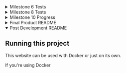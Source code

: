 <details>
<summary>Milestone 6 Tests</summary>
All tests assume files are in working directory and testing environment is within the VM (Milestone_6/ of the repository)  

Tests for sqlite3 database
  - to launch sqlite3 and query our database run the following commands from the command line:
```
sqlite3
.open UofSPlanner.db
SELECT * FROM Courses;
```
  - Any other query can be performed as well

Tests for JDK 11
  - to test the JDK is working:
```
    $ javac HelloWorld.java
    $ java HelloWorld
```
    - there is already a .class file in the directory, but a new one can be created if you want to test the compilation works


Tests for Java Spring Boot

  - Spring had to be installed for each user, as permission was denied to install it in usr/local/bin. And also we were unable to access the marker's profile to install for that user as well.
  - So if spring does not work within the marker profile, install it with these lines:
```
    $ curl -s "https://get.sdkman.io" | bash  
    $ source "$HOME/.sdkman/bin/sdkman-init.sh"  
    $ sdk install springboot  
```
  - when installing spring boot we did not realize that it would also use a tomcat server, so tomcat may be installed twice independently. To show that spring is working:
```
    $ spring run app.groovy
```
  - Spring by default runs actively in the terminal unlike tomcat which ran in the background, so in order to view the output either run spring in the background or open a new terminal tab and run:
```
    $ curl localhost:8080
```
  - Also by default spring will start it's server on the same port as tomcat, so make sure to stop the tomcat server first before launching this one




Tests For JDBC
  - Navigate to "connect" directory first
  - Run the following command to select the "CourseCode" column from the "Courses" table:

    $ java -cp .:.sqlite-jdbc-3.30.1.jar net.sqlitetest.TestQuery

  - Currently not working, but connection to database is fine

</details>

<details>
<summary>Milestone 8 Tests</summary>

 ## Website tests

we don't have access to the marker's profile so there may be some setup required
first.
Hopefully maven is installed for the marker profile, test it with  
`mvn -version`

if it isn't:
`sudo apt-get install maven`

after that installs, spring boot should be on the system already:
(assuming your working from your home directory)
```
cd 370project
git fetch
git checkout alpha
git pull
```
This will get you up to date with our repository
```
cd webServer/complete
mvn spring-boot:run
```
This will launch the server on port 8081, it can be view in the browser at:
`http://10.81.40.175:8081/`
as long as your on a Usask machine or using the VPN

On the website you can navigate through the basic pages of our website.
I have created some stubs for any information that requires data from the
backend. Please refer to our storyboards for some of the functionality!

 ## Database tests


```
cd 370project/webServer/complete/src/main/query
(or from wherever you are to the end directory)
sqlite3
.open UofSPlanner.db
.tables
Courses             Degrees             TestFavouriteList
CreditConflicts     Prerequisites       Users
DegreeRequirements  TestCompletedList   test

.read db_upkeep/counCheck.sql
Should return:
360, number of distinct rows in Courses table
330, number of distinct rows in DegreeRequirements table
121, number of distinct rows in Credit Conflicts table
Should have 4 undergraduate degrees for computer science listedS
```

- Prerequisistes table is being reworked

 ## JDBC Tests
 again, working from you home directory
 ```
 cd 370project/webServer/complete/src/main/query
 ```
 there you can find a .txt file with a sample query fo the database
 running it:
 ```
 java -classpath sqlite-jdbc-3.8.11.2.jar db_query/src/db_query/CoursesQuery.java
 ```
 results in every single CMPT course being printed to the console from JDBC

 ## What User Stories did we implement?
 - As Alan Admin, I need a database to hold all of the classes and programs,
 so that the information is accessible for the rest of the application.
 - As Alan Admin, I want to be able to add and remove classes to and from the
 database, so that the catalogue of classes is up to date.

 ## What User stories are partially complete?
 - As Newman I want to see a list of first year CMPT courses so I know what
courses to take this years.
 - As Newman I want to see info about CMPT courses so I know what
the course will cover.
 -As Ember I’d like my favourited classes to show they are on that list when
looking at the course description. (star icon?)

**Right now these user stories have front end stubs, we will be working on
the communication of data to and from the back end**


</details>

<details>
<summary>Milestone 10 Progress</summary>

## To view our product progress on the vm:
Once logged in, make sure to clone our project into a directory of your choice.
using
```
git clone https://git.cs.usask.ca/tmg935/370project.git
```
you will need to provide your gitlab credentials.

once you have cloned our product, you should switch over to the beta branch
and make sure your working copy is up to date
```
cd 370project
git fetch
git checkout beta
```
now, to launch the server, we just need to use maven and spring boot
```
cd webServer/complete/
mvn spring-boot:run
```

if maven and spring are not already installed on your profile then the above
command should install them correctly (tested on clean user account in the VM)

after that the server will be running, so open up your web browser and head to
```
http://10.81.40.175:8081/home
```
(you need to be working on a UofS machine or connected to their VPN in order
to access it)


</details>

<details>
<summary>Final Product README</summary>

This is a course catalogue website created for CMPT 370: software engineering,
at the University of Saskatchewan in the winter term of 2020.

The goal of this project was to go through each step of the development process
Check out the [wiki](https://github.com/BronsonSchultz/Course-Catalogue/wiki) for development detais

## Database documentation
Look [here](Development_Process/DB_README.pdf) and [here](Development_Process/UofSPlannerDB_Documentation.pdf)

## To 
Once logged in, make sure to clone our project into a directory of your choice.
using
```
git clone https://git.cs.usask.ca/tmg935/370project.git
```
you will need to provide your gitlab credentials.

once you have cloned our product, you should switch over to the beta branch
and make sure your working copy is up to date
```
cd 370project
git fetch
git pull
```
now, to launch the server, we just need to use maven and spring boot
```
cd webServer/complete/
mvn spring-boot:run
```

if maven and spring are not already installed on your profile then the above
command should install them correctly (**tested on clean user account in the VM**)

after that the server will be running, so open up your web browser and head to
```
http://10.81.40.175:8081/home
```
(you need to be working on a UofS machine or connected to their VPN in order
to access it)

(there was a known permissions issue with the marker account, if that is still
the case please use the user account or dev5)

**Please refer to the product demo in a couple days to see a walkthrough of the website's features**

## Project Component Tests
By running the server, we verify all of the necessary pieces of the project
work together. However, if you would like to test each component on its own,
do the following:

I assume here that these commands are run in order one after another!

Tests for sqlite3 database
  - to launch sqlite3 and query our database run the following commands from the command line:
```
cd webServer/complete/
sqlite3
.open UofSPlanner.db
SELECT * FROM Courses;
```
  - Any other query can be performed as well

Tests for JDK 11
  - to test the JDK is working:
```
cd ../../Milestone_6
javac HelloWorld.java
java HelloWorld
```
    - there is already a .class file in the directory, but a new one can be created if you want to test the compilation works

Tests for Java Spring Boot

  - when installing spring boot we did not realize that it would also use a tomcat server, so tomcat may be installed twice independently. To show that spring is working:
```
spring run app.groovy
```
  - Spring by default runs actively in the terminal, so in order to view the output either run spring in the background or open a new terminal tab and run:
```
curl localhost:8080
```    

</details>

<details open>
<summary>Post Development README</summary>
  
 ## Running this project  
  This website can be used with Docker or just on its own.
  
  If you're using Docker 
</details>

